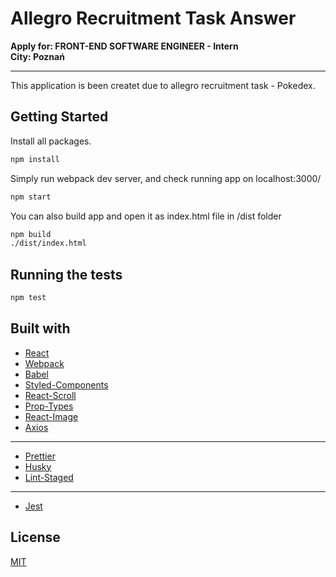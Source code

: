 # Allegro Recruitment Task Answer

**Apply for: FRONT-END SOFTWARE ENGINEER - Intern**  
**City: Poznań**

---

This application is been createt due to allegro recruitment task - Pokedex.

## Getting Started

Install all packages.

```bash
npm install
```

Simply run webpack dev server, and check running app on localhost:3000/

```bash
npm start
```

You can also build app and open it as index.html file in /dist folder

```bash
npm build
./dist/index.html
```

## Running the tests

```bash
npm test
```

## Built with

-   [React](https://reactjs.org/)
-   [Webpack](https://webpack.js.org/)
-   [Babel](https://babeljs.io/)
-   [Styled-Components](https://styled-components.com/)
-   [React-Scroll](https://www.npmjs.com/package/react-scroll)
-   [Prop-Types](https://www.npmjs.com/package/prop-types)
-   [React-Image](https://www.npmjs.com/package/react-image)
-   [Axios](https://github.com/axios/axios)

---

-   [Prettier](https://prettier.io/)
-   [Husky](https://www.npmjs.com/package/husky)
-   [Lint-Staged](https://www.npmjs.com/package/lint-staged)

---

-   [Jest](https://jestjs.io/)

## License

[MIT](https://choosealicense.com/licenses/mit/)
